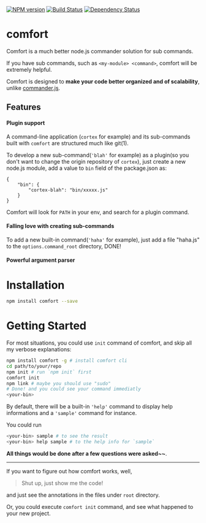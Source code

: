 [![NPM version](https://badge.fury.io/js/comfort.png)](http://badge.fury.io/js/comfort)
[![Build Status](https://travis-ci.org/kaelzhang/node-comfort.png?branch=master)](https://travis-ci.org/kaelzhang/node-comfort)
[![Dependency Status](https://gemnasium.com/kaelzhang/node-comfort.png)](https://gemnasium.com/kaelzhang/node-comfort)

# comfort

Comfort is a much better node.js commander solution for sub commands.

If you have sub commands, such as `<my-module> <command>`, comfort will be extremely helpful.
 
Comfort is designed to **make your code better organized and of scalability**, unlike [commander.js](https://github.com/visionmedia/commander.js).

## Features

#### Plugin support

A command-line application (`cortex` for example) and its sub-commands built with `comfort` are structured much like git(1).

To develop a new sub-command(`'blah'` for example) as a plugin(so you don't want to change the origin repository of `cortex`), just create a new node.js module, add a value to `bin` field of the package.json as:

```
{
	"bin": {
		"cortex-blah": "bin/xxxxx.js"
	}
}
```
Comfort will look for `PATH` in your env, and search for a plugin command.

#### Falling love with creating sub-commands

To add a new built-in command(`'haha'` for example), just add a file "haha.js" to the `options.command_root` directory, DONE!

#### Powerful argument parser


# Installation

```bash
npm install comfort --save
```

# Getting Started

For most situations, you could use `init` command of comfort, and skip all my verbose explanations:

```bash
npm install comfort -g # install comfort cli
cd path/to/your/repo
npm init # run `npm init` first
comfort init
npm link # maybe you should use "sudo"
# Done! and you could see your command immediatly
<your-bin>
```

By default, there will be a built-in `'help'` command to display help informations and a `'sample'` command for instance. 

You could run

```bash
<your-bin> sample # to see the result
<your-bin> help sample # to the help info for `sample`
```
	
**All things would be done after a few questions were asked~~**.

****
	
If you want to figure out how comfort works, well, 
	
> Shut up, just show me the code!

and just see the annotations in the files under `root` directory.

Or, you could execute `comfort init` command, and see what happened to your new project.

